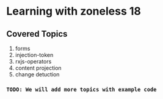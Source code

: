 # Learning with zoneless 18

## Covered Topics 

1. forms
2. injection-token
3. rxjs-operators
4. content projection
5. change detuction


### `TODO: We will add more topics with example code`
